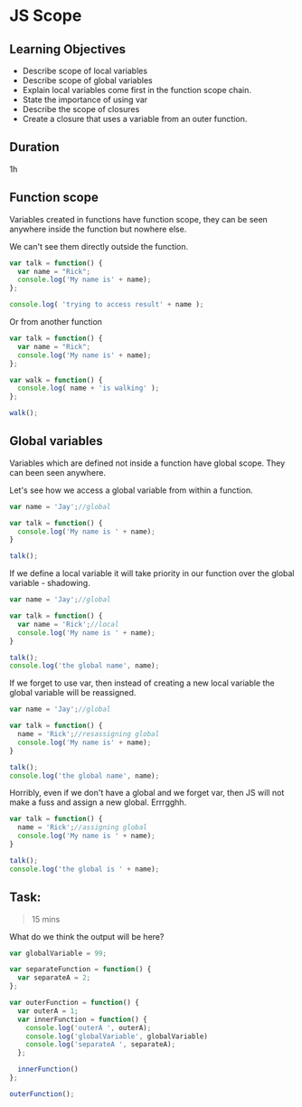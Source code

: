 # JS Scope

## Learning Objectives
- Describe scope of local variables
- Describe scope of global variables
- Explain local variables come first in the function scope chain.
- State the importance of using var
- Describe the scope of closures
- Create a closure that uses a variable from an outer function.

## Duration

1h

## Function scope

Variables created in functions have function scope,  they can be seen anywhere inside the function but nowhere else.

We can't see them directly outside the function.

```js
var talk = function() {
  var name = "Rick";
  console.log('My name is' + name);
};

console.log( 'trying to access result' + name );
```

Or from another function

```js
var talk = function() {
  var name = "Rick";
  console.log('My name is' + name);
};

var walk = function() {
  console.log( name + 'is walking' );
};

walk();
```

## Global variables

Variables which are defined not inside a function have global scope. They can been seen anywhere.

Let's see how we access a global variable from within a function.

```js
var name = 'Jay';//global

var talk = function() {
  console.log('My name is ' + name);
}

talk();
```

If we define a local variable it will take priority in our function over the global variable - shadowing.

```js
var name = 'Jay';//global

var talk = function() {
  var name = 'Rick';//local
  console.log('My name is ' + name);
}

talk();
console.log('the global name', name);
```

If we forget to use var,  then instead of creating a new local variable the global variable will be reassigned.

```js
var name = 'Jay';//global

var talk = function() {
  name = 'Rick';//resassigning global
  console.log('My name is' + name);
}

talk();
console.log('the global name', name);
```

Horribly,  even if we don't have a global and we forget var, then  JS will not make a fuss and assign a new global.   Errrgghh.  

```js
var talk = function() {
  name = 'Rick';//assigning global
  console.log('My name is ' + name);
}

talk();
console.log('the global is ' + name);
```

## Task: 
> 15 mins

What do we think the output will be here?

```js
var globalVariable = 99;

var separateFunction = function() {
  var separateA = 2;
};

var outerFunction = function() {
  var outerA = 1;
  var innerFunction = function() {
    console.log('outerA ', outerA);
    console.log('globalVariable', globalVariable)
    console.log('separateA ', separateA);
  };

  innerFunction()
};

outerFunction();
```

